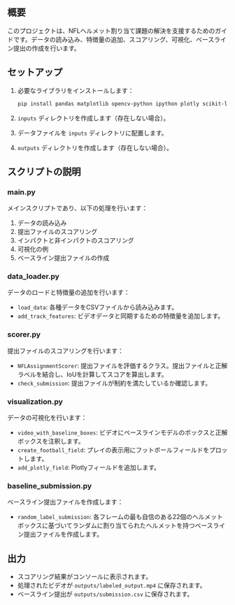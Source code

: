 ## 概要
このプロジェクトは、NFLヘルメット割り当て課題の解決を支援するためのガイドです。データの読み込み、特徴量の追加、スコアリング、可視化、ベースライン提出の作成を行います。

## セットアップ

1. 必要なライブラリをインストールします：
   ```bash
   pip install pandas matplotlib opencv-python ipython plotly scikit-learn
   ```
2. `inputs` ディレクトリを作成します（存在しない場合）。

3. データファイルを `inputs` ディレクトリに配置します。

4. `outputs` ディレクトリを作成します（存在しない場合）。

## スクリプトの説明

### main.py
メインスクリプトであり、以下の処理を行います：
1. データの読み込み
2. 提出ファイルのスコアリング
3. インパクトと非インパクトのスコアリング
4. 可視化の例
5. ベースライン提出ファイルの作成

### data_loader.py
データのロードと特徴量の追加を行います：
- `load_data`: 各種データをCSVファイルから読み込みます。
- `add_track_features`: ビデオデータと同期するための特徴量を追加します。

### scorer.py
提出ファイルのスコアリングを行います：
- `NFLAssignmentScorer`: 提出ファイルを評価するクラス。提出ファイルと正解ラベルを結合し、IoUを計算してスコアを算出します。
- `check_submission`: 提出ファイルが制約を満たしているか確認します。

### visualization.py
データの可視化を行います：
- `video_with_baseline_boxes`: ビデオにベースラインモデルのボックスと正解ボックスを注釈します。
- `create_football_field`: プレイの表示用にフットボールフィールドをプロットします。
- `add_plotly_field`: Plotlyフィールドを追加します。

### baseline_submission.py
ベースライン提出ファイルを作成します：
- `random_label_submission`: 各フレームの最も自信のある22個のヘルメットボックスに基づいてランダムに割り当てられたヘルメットを持つベースライン提出ファイルを作成します。

## 出力

- スコアリング結果がコンソールに表示されます。
- 処理されたビデオが `outputs/labeled_output.mp4` に保存されます。
- ベースライン提出が `outputs/submission.csv` に保存されます。
